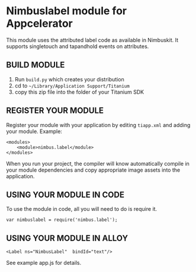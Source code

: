 Nimbuslabel module for Appcelerator
===========================================

This module uses the attributed label code as available in Nimbuskit. It supports singletouch and tapandhold events on attributes.


BUILD MODULE
--------------------

1. Run `build.py` which creates your distribution
2. cd to `~/Library/Application Support/Titanium`
3. copy this zip file into the folder of your Titanium SDK

REGISTER YOUR MODULE
---------------------

Register your module with your application by editing `tiapp.xml` and adding your module.
Example:

```
<modules>
	<module>nimbus.label</module>
</modules>
```

When you run your project, the compiler will know automatically compile in your module
dependencies and copy appropriate image assets into the application.

USING YOUR MODULE IN CODE
-------------------------

To use the module in code, all you will need to do is require it.

```
var nimbuslabel = require('nimbus.label');
```

USING YOUR MODULE IN ALLOY
--------------------------

```
<Label ns="NimbusLabel"  bindId="text"/>
```
See example app.js for details.
